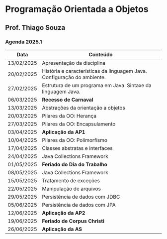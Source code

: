 # Programação Orientada a Objetos

## Prof. Thiago Souza

### Agenda 2025.1

| Data       | Conteúdo |
|------------|---------------------------------------------|
| 13/02/2025 | Apresentação da disciplina |
| 20/02/2025 | História e características da linguagem Java. Configuração do ambiente. |
| 27/02/2025 | Estrutura de um programa em Java. Sintaxe da linguagem Java. |
| 06/03/2025 | **Recesso de Carnaval** |
| 13/03/2025 | Abstrações da orientação a objetos |
| 20/03/2025 | Pilares da OO: Herança |
| 27/03/2025 | Pilares da OO: Encapsulamento |
| 03/04/2025 | **Aplicação da AP1** |
| 10/04/2025 | Pilares da OO: Polimorfismo |
| 17/04/2025 | Classes abstratas e interfaces |
| 24/04/2025 | Java Collections Framework |
| 01/05/2025 | **Feriado do Dia do Trabalho** |
| 08/05/2025 | Java Collections Framework |
| 15/05/2025 | Tratamento de exceções |
| 22/05/2025 | Manipulação de arquivos |
| 29/05/2025 | Persistência de dados com JDBC |
| 05/06/2025 | Persistência de dados com JPA |
| 12/06/2025 | **Aplicação da AP2** |
| 19/06/2025 | **Feriado de Corpus Christi** |
| 26/06/2025 | **Aplicação da AS** |
